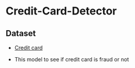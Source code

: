# Credit-Card-Detector
## Dataset 
- [Credit card](https://www.kaggle.com/mlg-ulb/creditcardfraud?select=creditcard.csv")

- This model to see if credit card is fraud or not 
